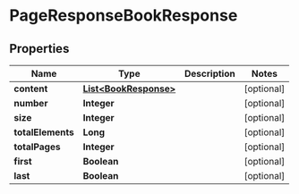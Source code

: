 

# PageResponseBookResponse


## Properties

| Name | Type | Description | Notes |
|------------ | ------------- | ------------- | -------------|
|**content** | [**List&lt;BookResponse&gt;**](BookResponse.md) |  |  [optional] |
|**number** | **Integer** |  |  [optional] |
|**size** | **Integer** |  |  [optional] |
|**totalElements** | **Long** |  |  [optional] |
|**totalPages** | **Integer** |  |  [optional] |
|**first** | **Boolean** |  |  [optional] |
|**last** | **Boolean** |  |  [optional] |



